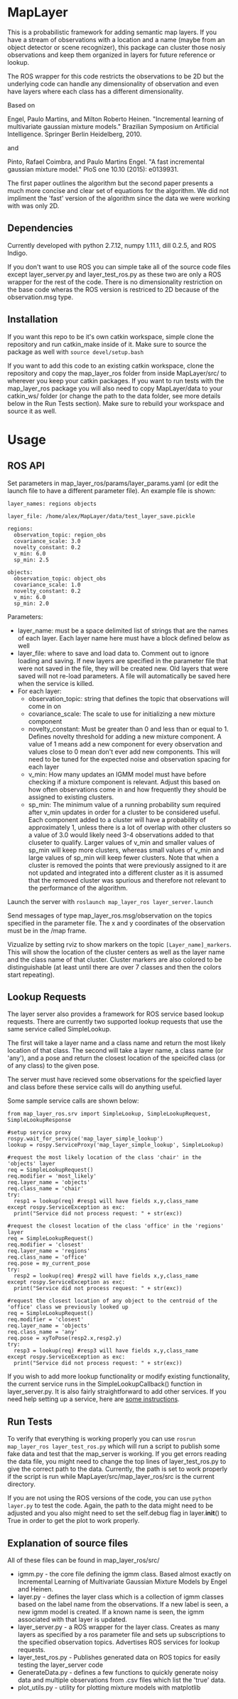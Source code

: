 # MapLayer
This is a probabilistic framework for adding semantic map layers. If you have a stream of observations with a location and a name (maybe from an object detector or scene recognizer), this package can cluster those nosiy observations and keep them organized in layers for future reference or lookup.

The ROS wrapper for this code restricts the observations to be 2D but the underlying code can handle any dimensionality of observation and even have layers where each class has a different dimensionality.

Based on 

Engel, Paulo Martins, and Milton Roberto Heinen. "Incremental learning of multivariate gaussian mixture models." Brazilian Symposium on Artificial Intelligence. Springer Berlin Heidelberg, 2010.

and 

Pinto, Rafael Coimbra, and Paulo Martins Engel. "A fast incremental gaussian mixture model." PloS one 10.10 (2015): e0139931.

The first paper outlines the algorithm but the second paper presents a much more concise and clear set of equations for the algorithm. We did not impliment the 'fast' version of the algorithm since the data we were working with was only 2D.

## Dependencies
Currently developed with python 2.7.12, numpy 1.11.1, dill 0.2.5, and ROS Indigo.

If you don't want to use ROS you can simple take all of the source code files except layer_server.py and layer_test_ros.py as these two are only a ROS wrapper for the rest of the code. There is no dimensionality restriction on the base code wheras the ROS version is restriced to 2D because of the observation.msg type.

## Installation

If you want this repo to be it's own catkin workspace, simple clone the repository and run catkin_make inside of it. Make sure to source the package as well with `source devel/setup.bash`

If you want to add this code to an existing catkin workspace, clone the repository and copy the map_layer_ros folder from inside MapLayer/src/ to wherever you keep your catkin packages. If you want to run tests with the map_layer_ros package you will also need to copy MapLayer/data to your catkin_ws/ folder (or change the path to the data folder, see more details below in the Run Tests section). Make sure to rebuild your workspace and source it as well.

# Usage

## ROS API
Set parameters in map_layer_ros/params/layer_params.yaml (or edit the launch file to have a different parameter file). An example file is shown:
```
layer_names: regions objects

layer_file: /home/alex/MapLayer/data/test_layer_save.pickle

regions:
  observation_topic: region_obs
  covariance_scale: 3.0
  novelty_constant: 0.2
  v_min: 6.0
  sp_min: 2.5

objects:
  observation_topic: object_obs
  covariance_scale: 1.0
  novelty_constant: 0.2
  v_min: 6.0
  sp_min: 2.0
  ```

Parameters:
- layer_name: must be a space delimited list of strings that are the names of each layer. Each layer name here must have a block defined below as well
- layer_file: where to save and load data to. Comment out to ignore loading and saving. If new layers are specified in the parameter file that were not saved in the file, they will be created new. Old layers that were saved will not re-load parameters. A file will automatically be saved here when the service is killed.
- For each layer:
    - observation_topic: string that defines the topic that observations will come in on
    - covariance_scale: The scale to use for initializing a new mixture component
    - novelty_constant: Must be greater than 0 and less than or equal to 1. Defines novelty threshold for adding a new mixture component. A value of 1 means add a new component for every observation and values close to 0 mean don't ever add new components. This will need to be tuned for the expected noise and observation spacing for each layer
    - v_min: How many updates an IGMM model must have before checking if a mixture component is relevant. Adjust this based on how often observations come in and how frequently they should be assigned to existing clusters.
    - sp_min: The minimum value of a running probability sum required after v_min updates in order for a cluster to be considered useful. Each component added to a cluster will have a probability of approximately 1, unless there is a lot of overlap with other clusters so a value of 3.0 would likely need 3-4 observations added to that cluseter to qualify. Larger values of v_min and smaller values of sp_min will keep more clusters, whereas small values of v_min and large values of sp_min will keep fewer clusters. Note that when a cluster is removed the points that were previously assigned to it are not updated and integrated into a different cluster as it is assumed that the removed cluster was spurious and therefore not relevant to the performance of the algorithm.


Launch the server with `roslaunch map_layer_ros layer_server.launch`

Send messages of type map_layer_ros.msg/observation on the topics specified in the parameter file. The x and y coordinates of the observation must be in the /map frame.

Vizualize by setting rviz to show markers on the topic `[Layer_name]_markers`. This will show the location of the cluster centers as well as the layer name and the class name of that cluster. Cluster markers are also colored to be distinguishable (at least until there are over 7 classes and then the colors start repeating).

## Lookup Requests
The layer server also provides a framework for ROS service based lookup requests. There are currently two supported lookup requests that use the same service called SimpleLookup.

The first will take a layer name and a class name and return the most likely location of that class. The second will take a layer name, a class name (or 'any'), and a pose and return the closest location of the speicifed class (or of any class) to the given pose.

The server must have recieved some observations for the speicfied layer and class before these service calls will do anything useful.

Some sample service calls are shown below:
```(python)
from map_layer_ros.srv import SimpleLookup, SimpleLookupRequest, SimpleLookupResponse

#setup service proxy
rospy.wait_for_service('map_layer_simple_lookup')
lookup = rospy.ServiceProxy('map_layer_simple_lookup', SimpleLookup)  

#request the most likely location of the class 'chair' in the 'objects' layer
req = SimpleLookupRequest()
req.modifier = 'most_likely'
req.layer_name = 'objects'
req.class_name = 'chair'
try:
  resp1 = lookup(req) #resp1 will have fields x,y,class_name
except rospy.ServiceException as exc:
  print("Service did not process request: " + str(exc))
 
#request the closest location of the class 'office' in the 'regions' layer
req = SimpleLookupRequest()
req.modifier = 'closest'
req.layer_name = 'regions'
req.class_name = 'office'
req.pose = my_current_pose
try:
  resp2 = lookup(req) #resp2 will have fields x,y,class_name
except rospy.ServiceException as exc:
  print("Service did not process request: " + str(exc))
  
#request the closest location of any object to the centroid of the 'office' class we previously looked up
req = SimpleLookupRequest()
req.modifier = 'closest'
req.layer_name = 'objects'
req.class_name = 'any'
req.pose = xyToPose(resp2.x,resp2.y)
try:
  resp3 = lookup(req) #resp3 will have fields x,y,class_name
except rospy.ServiceException as exc:
  print("Service did not process request: " + str(exc))
```

If you wish to add more lookup functionality or modify existing functionality, the current service runs in the SimpleLookupCallback() function in layer_server.py. It is also fairly straightforward to add other services. If you need help setting up a service, here are [some instructions](http://wiki.ros.org/rospy/Overview/Services).


## Run Tests

To verify that everything is working properly you can use `rosrun map_layer_ros layer_test_ros.py` which will run a script to publish some fake data and test that the map_server is working. If you get errors reading the data file, you might need to change the top lines of layer_test_ros.py to give the correct path to the data. Currently, the path is set to work properly if the script is run while MapLayer/src/map_layer_ros/src is the current directory.

If you are not using the ROS versions of the code, you can use `python layer.py` to test the code. Again, the path to the data might need to be adjusted and you also might need to set the self.debug flag in layer.__init__() to True in order to get the plot to work properly.

## Explanation of source files
All of these files can be found in map_layer_ros/src/
- igmm.py - the core file defining the igmm class. Based almost exactly on Incremental Learning of Multivariate Gaussian Mixture Models by Engel and Heinen. 
- layer.py - defines the layer class which is a collection of igmm classes based on the label name from the observations. If a new label is seen, a new igmm model is created. If a known name is seen, the igmm associated with that layer is updated.
- layer_server.py - a ROS wrapper for the layer class. Creates as many layers as specified by a ros parameter file and sets up subscriptions to the specified observation topics. Advertises ROS services for lookup requests.
- layer_test_ros.py - Publishes generated data on ROS topics for easily testing the layer_server code
- GenerateData.py - defines a few functions to quickly generate noisy data and multiple observations from .csv files which list the 'true' data.
- plot_utils.py - utility for plotting mixture models with matplotlib



